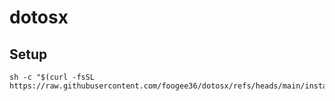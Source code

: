 # dotosx

## Setup

```
sh -c "$(curl -fsSL https://raw.githubusercontent.com/foogee36/dotosx/refs/heads/main/install.sh)"
```
